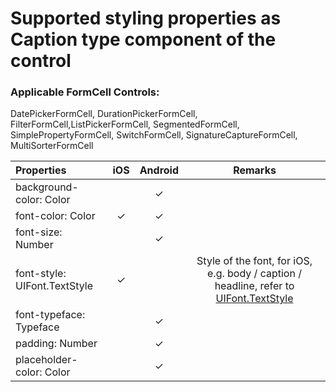 # Supported styling properties as Caption type component of the control

### Applicable FormCell Controls: 
DatePickerFormCell, DurationPickerFormCell, FilterFormCell,ListPickerFormCell, SegmentedFormCell, SimplePropertyFormCell, SwitchFormCell, SignatureCaptureFormCell, MultiSorterFormCell

| Properties | iOS | Android | Remarks |
|:---|:---:|:---:| :---:|
| background-color: Color |  | &check; |  |
| font-color: Color | &check; | &check; | |
| font-size: Number |  | &check; | |
| font-style: UIFont.TextStyle | &check; |  | Style of the font, for iOS, e.g. body / caption / headline, refer to [UIFont.TextStyle](https://developer.apple.com/documentation/uikit/uifont/textstyle) |
| font-typeface: Typeface |  | &check; | |
| padding: Number |  | &check; | |
| placeholder-color: Color |  | &check; | |
